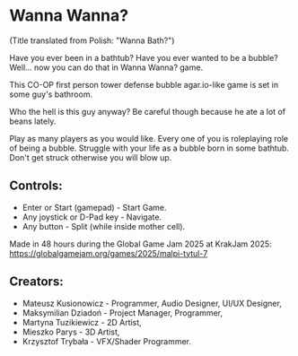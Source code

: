 # Wanna Wanna?

(Title translated from Polish: "Wanna Bath?")

Have you ever been in a bathtub? Have you ever wanted to be a bubble? Well... now you can do that in Wanna Wanna? game.

This CO-OP first person tower defense bubble agar.io-like game is set in some guy's bathroom. 

Who the hell is this guy anyway? Be careful though because he ate a lot of beans lately. 

Play as many players as you would like. Every one of you is roleplaying role of being a bubble. Struggle with your life as a bubble born in some bathtub. Don't get struck otherwise you will blow up.

## Controls:
- Enter or Start (gamepad) - Start Game.
- Any joystick or D-Pad key - Navigate.
- Any button - Split (while inside mother cell).

Made in 48 hours during the Global Game Jam 2025 at KrakJam 2025: https://globalgamejam.org/games/2025/malpi-tytul-7

## Creators:
- Mateusz Kusionowicz - Programmer, Audio Designer, UI/UX Designer,
- Maksymilian Dziadoń - Project Manager, Programmer,
- Martyna Tuzikiewicz - 2D Artist,
- Mieszko Parys - 3D Artist,
- Krzysztof Trybała - VFX/Shader Programmer.
